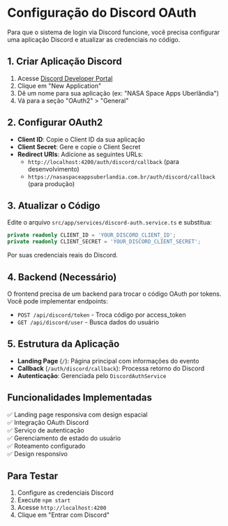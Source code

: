 # Configuração do Discord OAuth

Para que o sistema de login via Discord funcione, você precisa configurar uma aplicação Discord e atualizar as credenciais no código.

## 1. Criar Aplicação Discord

1. Acesse [Discord Developer Portal](https://discord.com/developers/applications)
2. Clique em "New Application"
3. Dê um nome para sua aplicação (ex: "NASA Space Apps Uberlândia")
4. Vá para a seção "OAuth2" > "General"

## 2. Configurar OAuth2

- **Client ID**: Copie o Client ID da sua aplicação
- **Client Secret**: Gere e copie o Client Secret
- **Redirect URIs**: Adicione as seguintes URLs:
  - `http://localhost:4200/auth/discord/callback` (para desenvolvimento)
  - `https://nasaspaceappsuberlandia.com.br/auth/discord/callback` (para produção)

## 3. Atualizar o Código

Edite o arquivo `src/app/services/discord-auth.service.ts` e substitua:

```typescript
private readonly CLIENT_ID = 'YOUR_DISCORD_CLIENT_ID';
private readonly CLIENT_SECRET = 'YOUR_DISCORD_CLIENT_SECRET';
```

Por suas credenciais reais do Discord.

## 4. Backend (Necessário)

O frontend precisa de um backend para trocar o código OAuth por tokens. Você pode implementar endpoints:

- `POST /api/discord/token` - Troca código por access_token
- `GET /api/discord/user` - Busca dados do usuário

## 5. Estrutura da Aplicação

- **Landing Page** (`/`): Página principal com informações do evento
- **Callback** (`/auth/discord/callback`): Processa retorno do Discord
- **Autenticação**: Gerenciada pelo `DiscordAuthService`

## Funcionalidades Implementadas

✅ Landing page responsiva com design espacial  
✅ Integração OAuth Discord  
✅ Serviço de autenticação  
✅ Gerenciamento de estado do usuário  
✅ Roteamento configurado  
✅ Design responsivo  

## Para Testar

1. Configure as credenciais Discord
2. Execute `npm start`
3. Acesse `http://localhost:4200`
4. Clique em "Entrar com Discord"